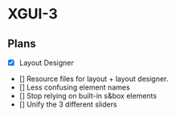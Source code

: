 # XGUI-3

## Plans
- [X] Layout Designer
- [] Resource files for layout + layout designer.
- [] Less confusing element names
- [] Stop relying on built-in s&box elements
- [] Unify the 3 different sliders
